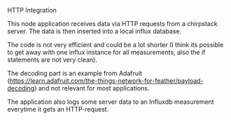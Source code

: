 HTTP Integration


This node application receives data via HTTP requests from a chirpstack server. The data is then inserted into a local influx database.

The code is not very efficient and could be a lot shorter (I think its possible to get away with one influx instance for all measurements, also the if statements are not very clean).

The decoding part is an example from Adafruit (https://learn.adafruit.com/the-things-network-for-feather/payload-decoding) and not relevant for most applications.

The application also logs some server data to an Influxdb measurement everytime it gets an HTTP-request.
